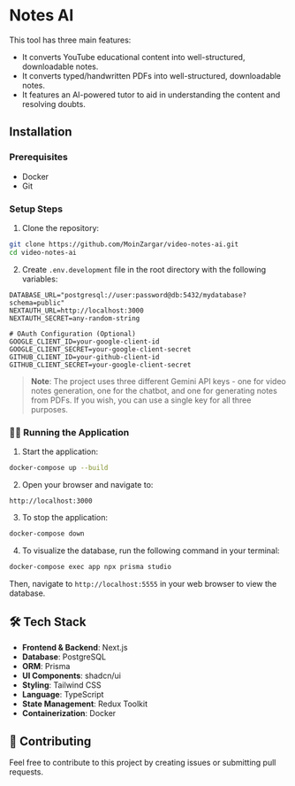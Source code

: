 # Notes AI

This tool has three main features:
- It converts YouTube educational content into well-structured, downloadable notes.
- It converts typed/handwritten PDFs into well-structured, downloadable notes.
- It features an AI-powered tutor to aid in understanding the content and resolving doubts.

## Installation

### Prerequisites

- Docker
- Git

### Setup Steps

1. Clone the repository:
```bash
git clone https://github.com/MoinZargar/video-notes-ai.git
cd video-notes-ai
```

2. Create `.env.development` file in the root directory with the following variables:
```env
DATABASE_URL="postgresql://user:password@db:5432/mydatabase?schema=public"
NEXTAUTH_URL=http://localhost:3000
NEXTAUTH_SECRET=any-random-string

# OAuth Configuration (Optional)
GOOGLE_CLIENT_ID=your-google-client-id
GOOGLE_CLIENT_SECRET=your-google-client-secret
GITHUB_CLIENT_ID=your-github-client-id
GITHUB_CLIENT_SECRET=your-google-client-secret

```

> **Note**: The project uses three different Gemini API keys - one for video notes generation, one for the chatbot, and one for generating notes from PDFs. If you wish, you can use a single key for all three purposes.

### 🏃‍♂️ Running the Application

1. Start the application:
```bash
docker-compose up --build
```

2. Open your browser and navigate to:
```
http://localhost:3000
```

3. To stop the application:
```bash
docker-compose down
```

4. To visualize the database, run the following command in your terminal:
```bash
docker-compose exec app npx prisma studio
```
Then, navigate to `http://localhost:5555` in your web browser to view the database.


## 🛠️ Tech Stack

- **Frontend & Backend**: Next.js
- **Database**: PostgreSQL
- **ORM**: Prisma
- **UI Components**: shadcn/ui
- **Styling**: Tailwind CSS
- **Language**: TypeScript
- **State Management**: Redux Toolkit
- **Containerization**: Docker

## 🤝 Contributing

Feel free to contribute to this project by creating issues or submitting pull requests.

